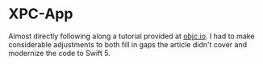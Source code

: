 # XPC-App

Almost directly following along a tutorial provided at [objc.io](https://www.objc.io/issues/14-mac/xpc/). I had to make considerable adjustments to both fill in gaps the article didn't cover and modernize the code to Swift 5.

